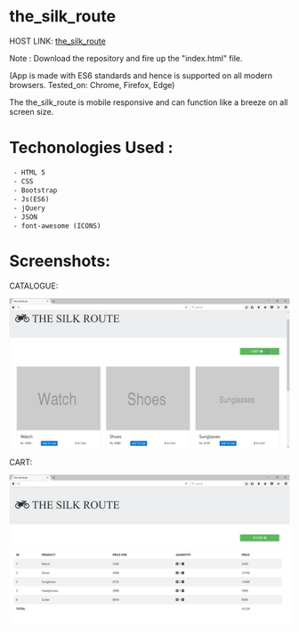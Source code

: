  
# the_silk_route

 HOST LINK: <a href="http://planner-effort-50337.bitballoon.com/">the_silk_route</a>

Note : Download the repository and fire up the "index.html" file.

(App is made with ES6 standards and hence is supported on all modern browsers. Tested_on: Chrome, Firefox, Edge)

The the_silk_route is mobile responsive and can function like a breeze on all screen size.

# Techonologies Used :

     - HTML 5
     - CSS
     - Bootstrap
     - Js(ES6)
     - jQuery
     - JSON
     - font-awesome (ICONS)

# Screenshots:

  CATALOGUE:
  
![Alt text](https://github.com/divyankkarolia97/the_silk_route/blob/master/Screenshots/TheSilkRoute(Catalogue).jpg "Screenshot(Desktop_Catalogue)")

  CART:
  
![Alt text](https://github.com/divyankkarolia97/the_silk_route/blob/master/Screenshots/TheSilkRoute(Cart).jpg "Screenshot(Desktop_Cart)")

